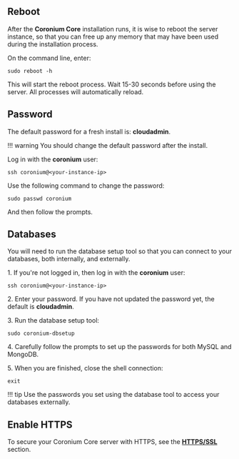 ## Reboot

After the __Coronium Core__ installation runs, it is wise to reboot the server instance, so that you can free up any memory that may have been used during the installation process.

On the command line, enter:

```
sudo reboot -h
```

This will start the reboot process. Wait 15-30 seconds before using the server. All processes will automatically reload.

## Password

The default password for a fresh install is: __cloudadmin__.

!!! warning
    You should change the default password after the install.
    
Log in with the __coronium__ user:

```
ssh coronium@<your-instance-ip>
```

Use the following command to change the password:

```
sudo passwd coronium
```

And then follow the prompts.

## Databases

You will need to run the database setup tool so that you can connect to your databases, both internally, and externally.

1\. If you're not logged in, then log in with the __coronium__ user:

```
ssh coronium@<your-instance-ip>
```

2\. Enter your password. If you have not updated the password yet, the default is __cloudadmin__.

3\. Run the database setup tool:

```
sudo coronium-dbsetup
```

4\. Carefully follow the prompts to set up the passwords for both MySQL and MongoDB.

5\. When you are finished, close the shell connection:

```
exit
```

!!! tip
    Use the passwords you set using the database tool to access your databases externally.

## Enable HTTPS

To secure your Coronium Core server with HTTPS, see the __[HTTPS/SSL](/ssl)__ section.
